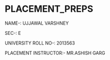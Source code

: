 # PLACEMENT_PREPS
 NAME-: UJJAWAL VARSHNEY
 
 SEC-: E
 
 UNIVERSITY ROLL NO-: 2013563
 
 PLACEMENT INSTRUCTOR:- MR.ASHISH GARG
